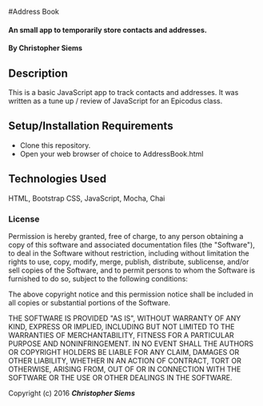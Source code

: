 #Address Book

#### An small app to temporarily store contacts and addresses.

#### By Christopher Siems

## Description

This is a basic JavaScript app to track contacts and addresses. It was written as a tune up / review of JavaScript for an Epicodus class.

## Setup/Installation Requirements

* Clone this repository.
* Open your web browser of choice to AddressBook.html

## Technologies Used

HTML, Bootstrap CSS, JavaScript, Mocha, Chai

### License

Permission is hereby granted, free of charge, to any person obtaining a copy of this software and associated documentation files (the "Software"), to deal in the Software without restriction, including without limitation the rights to use, copy, modify, merge, publish, distribute, sublicense, and/or sell copies of the Software, and to permit persons to whom the Software is furnished to do so, subject to the following conditions:

The above copyright notice and this permission notice shall be included in all copies or substantial portions of the Software.

THE SOFTWARE IS PROVIDED "AS IS", WITHOUT WARRANTY OF ANY KIND, EXPRESS OR IMPLIED, INCLUDING BUT NOT LIMITED TO THE WARRANTIES OF MERCHANTABILITY, FITNESS FOR A PARTICULAR PURPOSE AND NONINFRINGEMENT. IN NO EVENT SHALL THE AUTHORS OR COPYRIGHT HOLDERS BE LIABLE FOR ANY CLAIM, DAMAGES OR OTHER LIABILITY, WHETHER IN AN ACTION OF CONTRACT, TORT OR OTHERWISE, ARISING FROM, OUT OF OR IN CONNECTION WITH THE SOFTWARE OR THE USE OR OTHER DEALINGS IN THE SOFTWARE.

Copyright (c) 2016 **_Christopher Siems_**
